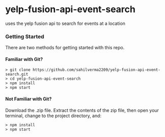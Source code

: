 # yelp-fusion-api-event-search
uses the yelp fusion api to search for events at a location


### Getting Started

There are two methods for getting started with this repo.

#### Familiar with Git?
```
> git clone https://github.com/sahilverma2209/yelp-fusion-api-event-search.git
> cd yelp-fusion-api-event-search
> npm install
> npm start
```

#### Not Familiar with Git?
Download the .zip file.  Extract the contents of the zip file, then open your terminal, change to the project directory, and:

```
> npm install
> npm start
```

